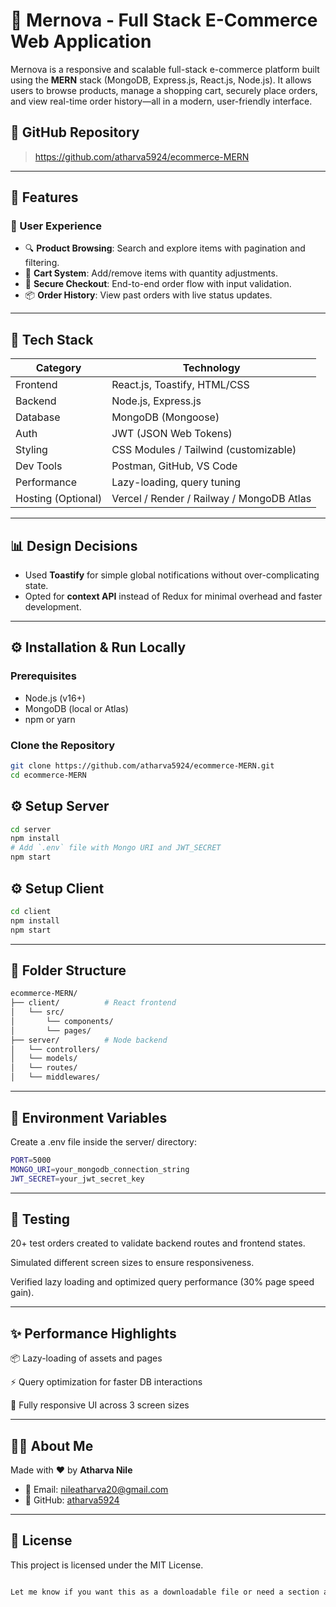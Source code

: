 # 🛒 Mernova - Full Stack E-Commerce Web Application

Mernova is a responsive and scalable full-stack e-commerce platform built using the **MERN** stack (MongoDB, Express.js, React.js, Node.js). It allows users to browse products, manage a shopping cart, securely place orders, and view real-time order history—all in a modern, user-friendly interface.



## 📂 GitHub Repository
> https://github.com/atharva5924/ecommerce-MERN

---

## 🚀 Features

### 👤 User Experience
- 🔍 **Product Browsing**: Search and explore items with pagination and filtering.
- 🛒 **Cart System**: Add/remove items with quantity adjustments.
- 🔐 **Secure Checkout**: End-to-end order flow with input validation.
- 📦 **Order History**: View past orders with live status updates.


---

## 🧰 Tech Stack

| Category        | Technology           |
|----------------|----------------------|
| Frontend        | React.js, Toastify, HTML/CSS |
| Backend         | Node.js, Express.js |
| Database        | MongoDB (Mongoose) |
| Auth            | JWT (JSON Web Tokens) |
| Styling         | CSS Modules / Tailwind (customizable) |
| Dev Tools       | Postman, GitHub, VS Code |
| Performance     | Lazy-loading, query tuning |
| Hosting (Optional) | Vercel / Render / Railway / MongoDB Atlas |

---

## 📊 Design Decisions

- Used **Toastify** for simple global notifications without over-complicating state.
- Opted for **context API** instead of Redux for minimal overhead and faster development.

---
## ⚙️ Installation & Run Locally

### Prerequisites
- Node.js (v16+)
- MongoDB (local or Atlas)
- npm or yarn

### Clone the Repository
```bash
git clone https://github.com/atharva5924/ecommerce-MERN.git
cd ecommerce-MERN
```

## ⚙️ Setup Server

```bash
cd server
npm install
# Add `.env` file with Mongo URI and JWT_SECRET
npm start
```
## ⚙️ Setup Client
```bash
cd client
npm install
npm start
```
---
## 📁 Folder Structure

```bash
ecommerce-MERN/
├── client/          # React frontend
│   └── src/
│       └── components/
│       └── pages/
├── server/          # Node backend
│   └── controllers/
│   └── models/
│   └── routes/
│   └── middlewares/
```
---

## 🔐 Environment Variables
Create a .env file inside the server/ directory:

```bash
PORT=5000
MONGO_URI=your_mongodb_connection_string
JWT_SECRET=your_jwt_secret_key
```
---

## 🧪 Testing
20+ test orders created to validate backend routes and frontend states.

Simulated different screen sizes to ensure responsiveness.

Verified lazy loading and optimized query performance (30% page speed gain). 

---

## ✨ Performance Highlights
📦 Lazy-loading of assets and pages

⚡ Query optimization for faster DB interactions

📱 Fully responsive UI across 3 screen sizes

---

## 🙋‍♂️ About Me

Made with ❤️ by **Atharva Nile**

- 📧 Email: [nileatharva20@gmail.com](mailto:nileatharva20@gmail.com)
- 🔗 GitHub: [atharva5924](https://github.com/atharva5924)


---

## 📃 License
This project is licensed under the MIT License.

```bash

Let me know if you want this as a downloadable file or need a section added!
```
